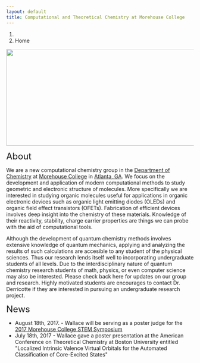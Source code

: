 ```yaml
---
layout: default
title: Computational and Theoretical Chemistry at Morehouse College
---
```


<ol class="breadcrumb">
  <li><a href="/"><i class="fa fa-home"></i></a></li>
  <li class="active">Home</li>
</ol>


<img src="{{ site.baseurl }}/images/office_photo2_wide_new.jpg" style="width:800.01px;height:260.36px;">

<font size="5">About</font>

We are a new computational chemistry group in the <a href="http://www.morehouse.edu/academics/chem/">Department of Chemistry</a> at <a href="http://morehouse.edu">Morehouse College</a> in <a href="https://www.google.com/maps/place/Atlanta,+GA/@33.7676338,-84.560694,11z/data=!3m1!4b1!4m5!3m4!1s0x88f5045d6993098d:0x66fede2f990b630b!8m2!3d33.7489954!4d-84.3879824">Atlanta, GA</a>. We focus on the development and application of modern computational methods to study geometric and electronic structure of molecules. More specifically we are interested in studying organic molecules useful for applications in organic electronic devices such as organic light emitting diodes (OLEDs) and organic field effect transistors (OFETs). Fabrication of efficient devices involves deep insight into the chemistry of these materials. Knowledge of their reactivity, stability, charge carrier properties are things we can probe with the aid of computational tools.  

Although the development of quantum chemistry methods involves extensive knowledge of quantum mechanics, applying and analyzing the results of such calculations are accesible to any student of the physical sciences. Thus our research lends itself well to incorporating undergraduate students of all levels. Due to the interdisciplinary nature of quantum chemistry research students of math, physics, or even computer science may also be interested. Please check back here for updates on our group and research. Highly motivated students are encourages to contact Dr. Derricotte if they are interested in pursuing an undergraduate research project. 

<font size="5">News</font>
<ul>
  <li>August 18th, 2017. - Wallace will be serving as a poster judge for the <a href="https://www.eventbrite.com/e/morehouse-college-fall-stem-symposium-tickets-36670412190?utm_campaign=new_attendee&utm_medium=email&utm_source=eb_email&utm_term=event_name">2017 Morehouse College STEM Symposium</a> </li>
  <li>July 18th, 2017 - Wallace gave a poster presentation at the American Conference on Theoretical Chemistry at Boston University entitled &quot;Localized Intrinsic Valence Virtual Orbitals for the Automated Classification of Core-Excited States&quot;</li>
</ul>
